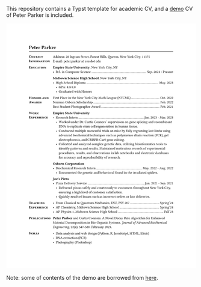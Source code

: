 This repository contains a Typst template for academic CV,
and a [demo](cv.pdf) CV of Peter Parker is included.

![demo](cv.png)

Note: some of contents of the demo are borrowed from
[here](https://coda.io/@anni-chai/doc-2-resume-template-draft/peter-parkers-resume-1).
